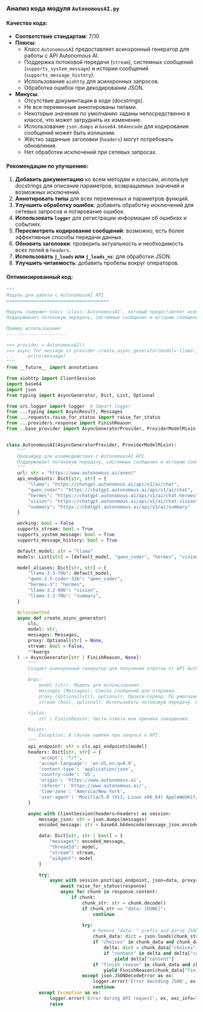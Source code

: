 ### **Анализ кода модуля `AutonomousAI.py`**

#### **Качество кода**:
- **Соответствие стандартам**: 7/10
- **Плюсы**:
    - Класс `AutonomousAI` предоставляет асинхронный генератор для работы с API Autonomous AI.
    - Поддержка потоковой передачи (`stream`), системных сообщений (`supports_system_message`) и истории сообщений (`supports_message_history`).
    - Использование `aiohttp` для асинхронных запросов.
    - Обработка ошибок при декодировании JSON.
- **Минусы**:
    - Отсутствие документации в коде (docstrings).
    - Не все переменные аннотированы типами.
    - Некоторые значения по умолчанию заданы непосредственно в классе, что может затруднить их изменение.
    - Использование `json.dumps` и `base64.b64encode` для кодирования сообщений может быть излишним.
    - Жёстко заданные заголовки (`headers`) могут потребовать обновления.
    - Нет обработки исключений при сетевых запросах.

#### **Рекомендации по улучшению**:
1. **Добавить документацию** ко всем методам и классам, используя docstrings для описания параметров, возвращаемых значений и возможных исключений.
2. **Аннотировать типы** для всех переменных и параметров функций.
3. **Улучшить обработку ошибок**: добавить обработку исключений для сетевых запросов и логирование ошибок.
4. **Использовать `logger`** для регистрации информации об ошибках и событиях.
5. **Пересмотреть кодирование сообщений**: возможно, есть более эффективные способы передачи данных.
6. **Обновить заголовки**: проверить актуальность и необходимость всех полей в `headers`.
7. **Использовать `j_loads` или `j_loads_ns`**: для обработки JSON.
8. **Улучшить читаемость**: добавить пробелы вокруг операторов.

#### **Оптимизированный код**:
```python
"""
Модуль для работы с AutonomousAI API
======================================

Модуль содержит класс :class:`AutonomousAI`, который предоставляет асинхронный генератор для взаимодействия с API Autonomous AI.
Поддерживает потоковую передачу, системные сообщения и историю сообщений.

Пример использования
----------------------

>>> provider = AutonomousAI()
>>> async for message in provider.create_async_generator(model='llama', messages=[{'role': 'user', 'content': 'Hello'}], stream=True):
...     print(message)
"""
from __future__ import annotations

from aiohttp import ClientSession
import base64
import json
from typing import AsyncGenerator, Dict, List, Optional

from src.logger import logger  # Import logger
from ...typing import AsyncResult, Messages
from ...requests.raise_for_status import raise_for_status
from ...providers.response import FinishReason
from ..base_provider import AsyncGeneratorProvider, ProviderModelMixin


class AutonomousAI(AsyncGeneratorProvider, ProviderModelMixin):
    """
    Провайдер для взаимодействия с AutonomousAI API.
    Поддерживает потоковую передачу, системные сообщения и историю сообщений.
    """
    url: str = "https://www.autonomous.ai/anon/"
    api_endpoints: Dict[str, str] = {
        "llama": "https://chatgpt.autonomous.ai/api/v1/ai/chat",
        "qwen_coder": "https://chatgpt.autonomous.ai/api/v1/ai/chat",
        "hermes": "https://chatgpt.autonomous.ai/api/v1/ai/chat-hermes",
        "vision": "https://chatgpt.autonomous.ai/api/v1/ai/chat-vision",
        "summary": "https://chatgpt.autonomous.ai/api/v1/ai/summary"
    }

    working: bool = False
    supports_stream: bool = True
    supports_system_message: bool = True
    supports_message_history: bool = True

    default_model: str = "llama"
    models: List[str] = [default_model, "qwen_coder", "hermes", "vision", "summary"]

    model_aliases: Dict[str, str] = {
        "llama-3.3-70b": default_model,
        "qwen-2.5-coder-32b": "qwen_coder",
        "hermes-3": "hermes",
        "llama-3.2-90b": "vision",
        "llama-3.2-70b": "summary",
    }

    @classmethod
    async def create_async_generator(
        cls,
        model: str,
        messages: Messages,
        proxy: Optional[str] = None,
        stream: bool = False,
        **kwargs
    ) -> AsyncGenerator[str | FinishReason, None]:
        """
        Создает асинхронный генератор для получения ответов от API AutonomousAI.

        Args:
            model (str): Модель для использования.
            messages (Messages): Список сообщений для отправки.
            proxy (Optional[str], optional): Прокси-сервер. По умолчанию None.
            stream (bool, optional): Использовать потоковую передачу. По умолчанию False.

        Yields:
            str | FinishReason: Части ответа или причина завершения.

        Raises:
            Exception: В случае ошибки при запросе к API.
        """
        api_endpoint: str = cls.api_endpoints[model]
        headers: Dict[str, str] = {
            'accept': '*/*',
            'accept-language': 'en-US,en;q=0.9',
            'content-type': 'application/json',
            'country-code': 'US',
            'origin': 'https://www.autonomous.ai',
            'referer': 'https://www.autonomous.ai/',
            'time-zone': 'America/New_York',
            'user-agent': 'Mozilla/5.0 (X11; Linux x86_64) AppleWebKit/537.36 (KHTML, like Gecko) Chrome/131.0.0.0 Safari/537.36'
        }

        async with ClientSession(headers=headers) as session:
            message_json: str = json.dumps(messages)
            encoded_message: str = base64.b64encode(message_json.encode()).decode(errors="ignore")

            data: Dict[str, str | bool] = {
                "messages": encoded_message,
                "threadId": model,
                "stream": stream,
                "aiAgent": model
            }

            try:
                async with session.post(api_endpoint, json=data, proxy=proxy) as response:
                    await raise_for_status(response)
                    async for chunk in response.content:
                        if chunk:
                            chunk_str: str = chunk.decode()
                            if chunk_str == "data: [DONE]":
                                continue

                            try:
                                # Remove "data: " prefix and parse JSON
                                chunk_data: dict = json.loads(chunk_str.replace("data: ", ""))
                                if "choices" in chunk_data and chunk_data["choices"]:
                                    delta: dict = chunk_data["choices"][0].get("delta", {})
                                    if "content" in delta and delta["content"]:
                                        yield delta["content"]
                                if "finish_reason" in chunk_data and chunk_data["finish_reason"]:
                                    yield FinishReason(chunk_data["finish_reason"])
                            except json.JSONDecodeError as ex:
                                logger.error('Error decoding JSON', ex, exc_info=True) # Log JSONDecodeError
                                continue
            except Exception as ex:
                logger.error('Error during API request', ex, exc_info=True) # Log general exceptions
                raise